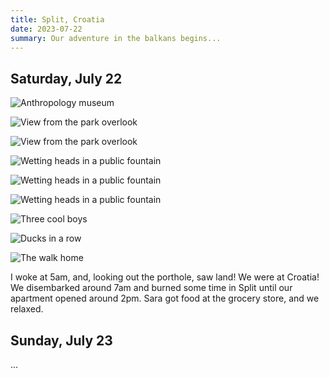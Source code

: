 ```yaml
---
title: Split, Croatia
date: 2023-07-22
summary: Our adventure in the balkans begins...
---
```


## Saturday, July 22

![Anthropology museum](/images/travel/PXL_20230722_073334353.jpg)

![View from the park overlook](/images/travel/PXL_20230722_113811833.jpg)

![View from the park overlook](/images/travel/PXL_20230722_115327496.jpg)

![Wetting heads in a public fountain](/images/travel/PXL_20230722_115402767.jpg)

![Wetting heads in a public fountain](/images/travel/PXL_20230722_115444313.NIGHT.jpg)

![Wetting heads in a public fountain](/images/travel/PXL_20230722_115453477.MP.jpg)

![Three cool boys](/images/travel/PXL_20230722_115807935.MP.jpg)

![Ducks in a row](/images/travel/PXL_20230722_120851483.jpg)

![The walk home](/images/travel/PXL_20230722_121137769.jpg)

I woke at 5am, and, looking out the porthole, saw land!  We were at Croatia!  We disembarked around 7am and burned some time in Split until our apartment opened around 2pm.  Sara got food at the grocery store, and we relaxed.

## Sunday, July 23

...